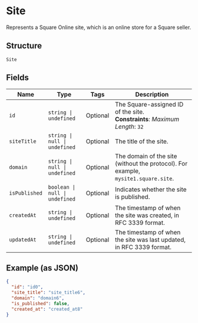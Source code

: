 <!-- Optimized: 2025-10-06 -->
<!-- RPM: 1.6.2.1.1.6.2.1_site_20251006 -->
<!-- Session: E2E RPM DNA Application -->
<!-- AOM: RND (Reggie & Dro) -->
<!-- COI: TECHNOLOGY -->
<!-- RPM: HIGH -->
<!-- ACTION: BUILD -->

# Site

Represents a Square Online site, which is an online store for a Square seller.

## Structure

`Site`

## Fields

| Name | Type | Tags | Description |
|  --- | --- | --- | --- |
| `id` | `string \| undefined` | Optional | The Square-assigned ID of the site.<br>**Constraints**: *Maximum Length*: `32` |
| `siteTitle` | `string \| null \| undefined` | Optional | The title of the site. |
| `domain` | `string \| null \| undefined` | Optional | The domain of the site (without the protocol). For example, `mysite1.square.site`. |
| `isPublished` | `boolean \| null \| undefined` | Optional | Indicates whether the site is published. |
| `createdAt` | `string \| undefined` | Optional | The timestamp of when the site was created, in RFC 3339 format. |
| `updatedAt` | `string \| undefined` | Optional | The timestamp of when the site was last updated, in RFC 3339 format. |

## Example (as JSON)

```json
{
  "id": "id0",
  "site_title": "site_title6",
  "domain": "domain6",
  "is_published": false,
  "created_at": "created_at8"
}
```
